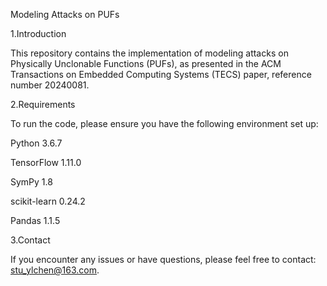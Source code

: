 Modeling Attacks on PUFs

1.Introduction

This repository contains the implementation of modeling attacks on Physically Unclonable Functions (PUFs), as presented in the ACM Transactions on Embedded Computing Systems (TECS) paper, reference number 20240081.

2.Requirements

To run the code, please ensure you have the following environment set up:

Python 3.6.7

TensorFlow 1.11.0

SymPy 1.8

scikit-learn 0.24.2

Pandas 1.1.5

3.Contact

If you encounter any issues or have questions, please feel free to contact: stu_ylchen@163.com.
